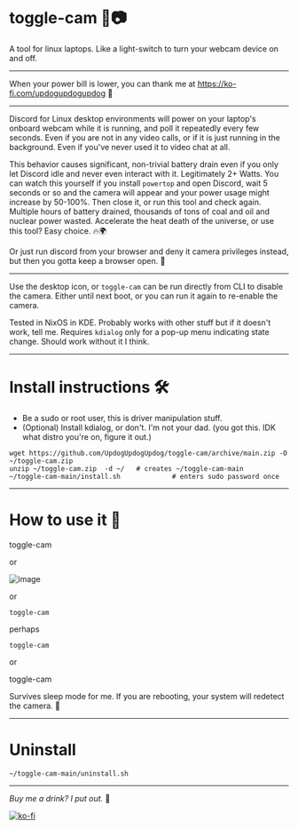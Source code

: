 # toggle-cam 🔌📷  
A tool for linux laptops. Like a light-switch to turn your webcam device on and off.

---

When your power bill is lower, you can thank me at https://ko-fi.com/updogupdogupdog 💸

---

Discord for Linux desktop environments will power on your laptop's onboard webcam while it is running, and poll it repeatedly every few seconds. Even if you are not in any video calls, or if it is just running in the background. Even if you've never used it to video chat at all.

This behavior causes significant, non-trivial battery drain even if you only let Discord idle and never even interact with it. Legitimately 2+ Watts. You can watch this yourself if you install `powertop` and open Discord, wait 5 seconds or so and the camera will appear and your power usage might increase by 50-100%. Then close it, or run this tool and check again. Multiple hours of battery drained, thousands of tons of coal and oil and nuclear power wasted. Accelerate the heat death of the universe, or use this tool? Easy choice. 🔥🌍

Or just run discord from your browser and deny it camera privileges instead, but then you gotta keep a browser open. 🧠

---

Use the desktop icon, or `toggle-cam` can be run directly from CLI to disable the camera. Either until next boot, or you can run it again to re-enable the camera.

Tested in NixOS in KDE. Probably works with other stuff but if it doesn't work, tell me. Requires `kdialog` only for a pop-up menu indicating state change. Should work without it I think.

---

# Install instructions 🛠️  
* Be a sudo or root user, this is driver manipulation stuff.
* (Optional) Install kdialog, or don't. I'm not your dad. (you got this. IDK what distro you're on, figure it out.)
```
wget https://github.com/UpdogUpdogUpdog/toggle-cam/archive/main.zip -O ~/toggle-cam.zip
unzip ~/toggle-cam.zip  -d ~/   # creates ~/toggle-cam-main
~/toggle-cam-main/install.sh             # enters sudo password once
```
---

# How to use it 🧰  
toggle-cam

or

![image](https://github.com/user-attachments/assets/745f094d-f640-4e19-8178-42794efb31c9)


or

`toggle-cam`

perhaps

```
toggle-cam
```

or

toggle-cam

Survives sleep mode for me. If you are rebooting, your system will redetect the camera. 🔁

---

# Uninstall
```
~/toggle-cam-main/uninstall.sh
```

---

_Buy me a drink? I put out._ 🍻

[![ko-fi](https://ko-fi.com/img/githubbutton_sm.svg)](https://ko-fi.com/W7W51DFJQG)
